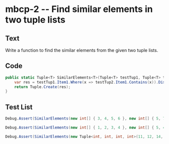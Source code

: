 # mbcp-2 -- Find similar elements in two tuple lists

## Text

Write a function to find the similar elements from the given two tuple lists.

## Code

```csharp
public static Tuple<T> SimilarElements<T>(Tuple<T> testTup1, Tuple<T> testTup2) {
    var res = testTup1.Item1.Where(x => testTup2.Item1.Contains(x)).Distinct().ToArray();
    return Tuple.Create(res);
}
```

## Test List

```csharp
Debug.Assert(SimilarElements(new int[] { 3, 4, 5, 6 }, new int[] { 5, 7, 4, 10 }).SequenceEqual(new int[] { 4, 5 }));
```

```csharp
Debug.Assert(SimilarElements(new int[] { 1, 2, 3, 4 }, new int[] { 5, 4, 3, 7 }).SequenceEqual(new int[] { 3, 4 }));
```

```csharp
Debug.Assert(SimilarElements(new Tuple<int, int, int, int>(11, 12, 14, 13), new Tuple<int, int, int, int>(17, 15, 14, 13)).SequenceEqual(new List<int> { 13, 14 }));
```
